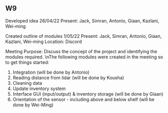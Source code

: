 ## W9
Developed idea 26/04/22
Present: Jack, Simran, Antonio, Giaan, Kazlani, Wei-ming


Created outline of modules  1/05/22
Present: Jack, Simran, Antonio, Giaan, Kazlani, Wei-ming
Location: Discord

Meeting Purpose:
Discuss the concept of the project and identifying the modules required.
\nThe following modules were created in the meeting so to get things started:
1. Integration (will be done by Antonio)
2. Reading distance from lidar (will be done by Kousha)
3. Cleaning data
4. Update inventory system 
5. Interface GUI (input/output) & inventory storage (will be done by Giaan)
6. Orientation of the sensor - including above and below shelf (will be done by Wei-Ming)




